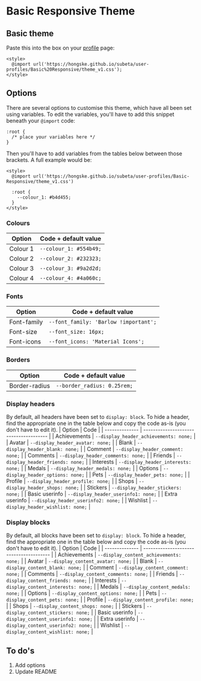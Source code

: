 # Basic Responsive Theme

## Basic theme
Paste this into the box on your [profile](https://subeta.net/preferences.php?act=profile) page:
```
<style>
  @import url('https://hongske.github.io/subeta/user-profiles/Basic%20Responsive/theme_v1.css');
</style>
```

## Options
There are several options to customise this theme, which have all been set using variables. To edit the variables, you'll have to add this snippet beneath your `@import` code:

```
:root {
  /* place your variables here */
}
```

Then you'll have to add variables from the tables below between those brackets. A full example would be:

```
<style>
  @import url('https://hongske.github.io/subeta/user-profiles/Basic-Responsive/theme_v1.css')

  :root {
    --colour_1: #b4d455;
  }
</style>
```

### Colours
| Option   | Code + default value   |
| -------- | ---------------------- |
| Colour 1 | `--colour_1: #554b49;` |
| Colour 2 | `--colour_2: #232323;` |
| Colour 3 | `--colour_3: #9a2d2d;` |
| Colour 4 | `--colour_4: #4a060c;` |

### Fonts
| Option      | Code + default value                  |
| ----------- | ------------------------------------- |
| Font-family | `--font_family: 'Barlow !important';` |
| Font-size   | `--font_size: 16px;`                  |
| Font-icons  | `--font_icons: 'Material Icons';`     |

### Borders
| Option        | Code + default value        |
| ------------- | --------------------------- |
| Border-radius | `--border_radius: 0.25rem;` |

### Display headers
By default, all headers have been set to `display: block`. To hide a header, find the appropriate one in the table below and copy the code as-is (you don't have to edit it).
| Option         | Code                                   |
| -------------- | -------------------------------------- |
| Achievements   | `--display_header_achievements: none;` |
| Avatar         | `--display_header_avatar: none;`       |
| Blank          | `--display_header_blank: none;`        |
| Comment        | `--display_header_comment: none;`      |
| Comments       | `--display_header_comments: none;`     |
| Friends        | `--display_header_friends: none;`      |
| Interests      | `--display_header_interests: none;`    |
| Medals         | `--display_header_medals: none;`       |
| Options        | `--display_header_options: none;`      |
| Pets           | `--display_header_pets: none;`         |
| Profile        | `--display_header_profile: none;`      |
| Shops          | `--display_header_shops: none;`        |
| Stickers       | `--display_header_stickers: none;`     |
| Basic userinfo | `--display_header_userinfo1: none;`    |
| Extra userinfo | `--display_header_userinfo2: none;`    |
| Wishlist       | `--display_header_wishlist: none;`     |

### Display blocks
By default, all blocks have been set to `display: block`. To hide a header, find the appropriate one in the table below and copy the code as-is (you don't have to edit it).
| Option         | Code                                    |
| -------------- | --------------------------------------- |
| Achievements   | `--display_content_achievements: none;` |
| Avatar         | `--display_content_avatar: none;`       |
| Blank          | `--display_content_blank: none;`        |
| Comment        | `--display_content_comment: none;`      |
| Comments       | `--display_content_comments: none;`     |
| Friends        | `--display_content_friends: none;`      |
| Interests      | `--display_content_interests: none;`    |
| Medals         | `--display_content_medals: none;`       |
| Options        | `--display_content_options: none;`      |
| Pets           | `--display_content_pets: none;`         |
| Profile        | `--display_content_profile: none;`      |
| Shops          | `--display_content_shops: none;`        |
| Stickers       | `--display_content_stickers: none;`     |
| Basic userinfo | `--display_content_userinfo1: none;`    |
| Extra userinfo | `--display_content_userinfo2: none;`    |
| Wishlist       | `--display_content_wishlist: none;`     |

## To do's
1. Add options
2. Update README
